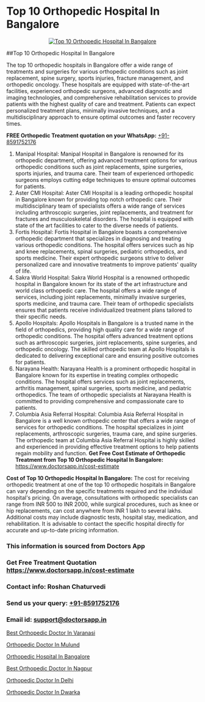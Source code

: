 # Top 10 Orthopedic Hospital In Bangalore

<p align="center">
  <a href="https://doctorsapp.in">
    <img src="https://i.ibb.co/tqM3hNg/sqdqdqsddsa.png" alt="Top 10 Orthopedic Hospital In Bangalore">
  </a>
</p>
##Top 10 Orthopedic Hospital In Bangalore

The top 10 orthopedic hospitals in Bangalore offer a wide range of treatments and surgeries for various orthopedic conditions such as joint replacement, spine surgery, sports injuries, fracture management, and orthopedic oncology. These hospitals are equipped with state-of-the-art facilities, experienced orthopedic surgeons, advanced diagnostic and imaging technologies, and comprehensive rehabilitation services to provide patients with the highest quality of care and treatment. Patients can expect personalized treatment plans, minimally invasive techniques, and a multidisciplinary approach to ensure optimal outcomes and faster recovery times.

**FREE Orthopedic Treatment quotation on your WhatsApp:**  [+91-8591752176](https://api.whatsapp.com/send?phone=8591752176)

1) Manipal Hospital: Manipal Hospital in Bangalore is renowned for its orthopedic department, offering advanced treatment options for various orthopedic conditions such as joint replacements, spine surgeries, sports injuries, and trauma care. Their team of experienced orthopedic surgeons employs cutting edge techniques to ensure optimal outcomes for patients.
2) Aster CMI Hospital: Aster CMI Hospital is a leading orthopedic hospital in Bangalore known for providing top notch orthopedic care. Their multidisciplinary team of specialists offers a wide range of services including arthroscopic surgeries, joint replacements, and treatment for fractures and musculoskeletal disorders. The hospital is equipped with state of the art facilities to cater to the diverse needs of patients.
3) Fortis Hospital: Fortis Hospital in Bangalore boasts a comprehensive orthopedic department that specializes in diagnosing and treating various orthopedic conditions. The hospital offers services such as hip and knee replacements, spinal surgeries, pediatric orthopedics, and sports medicine. Their expert orthopedic surgeons strive to deliver personalized care and innovative treatments to improve patients' quality of life.
4) Sakra World Hospital: Sakra World Hospital is a renowned orthopedic hospital in Bangalore known for its state of the art infrastructure and world class orthopedic care. The hospital offers a wide range of services, including joint replacements, minimally invasive surgeries, sports medicine, and trauma care. Their team of orthopedic specialists ensures that patients receive individualized treatment plans tailored to their specific needs.
5) Apollo Hospitals: Apollo Hospitals in Bangalore is a trusted name in the field of orthopedics, providing high quality care for a wide range of orthopedic conditions. The hospital offers advanced treatment options such as arthroscopic surgeries, joint replacements, spine surgeries, and orthopedic oncology. The skilled orthopedic team at Apollo Hospitals is dedicated to delivering exceptional care and ensuring positive outcomes for patients.
6) Narayana Health: Narayana Health is a prominent orthopedic hospital in Bangalore known for its expertise in treating complex orthopedic conditions. The hospital offers services such as joint replacements, arthritis management, spinal surgeries, sports medicine, and pediatric orthopedics. The team of orthopedic specialists at Narayana Health is committed to providing comprehensive and compassionate care to patients.
7) Columbia Asia Referral Hospital: Columbia Asia Referral Hospital in Bangalore is a well known orthopedic center that offers a wide range of services for orthopedic conditions. The hospital specializes in joint replacements, arthroscopic surgeries, trauma care, and spine surgeries. The orthopedic team at Columbia Asia Referral Hospital is highly skilled and experienced in providing effective treatment options to help patients regain mobility and function.
**Get Free Cost Estimate of Orthopedic Treatment from Top 10 Orthopedic Hospital In Bangalore:** https://www.doctorsapp.in/cost-estimate

**Cost of Top 10 Orthopedic Hospital In Bangalore:**
The cost for receiving orthopedic treatment at one of the top 10 orthopedic hospitals in Bangalore can vary depending on the specific treatments required and the individual hospital's pricing. On average, consultations with orthopedic specialists can range from INR 500 to INR 2000, while surgical procedures, such as knee or hip replacements, can cost anywhere from INR 1 lakh to several lakhs. Additional costs may include diagnostic tests, hospital stay, medication, and rehabilitation. It is advisable to contact the specific hospital directly for accurate and up-to-date pricing information.

### This information is sourced from Doctors App 
### Get Free Treatment Quotation https://www.doctorsapp.in/cost-estimate
### Contact info: Roshan Chaturvedi 
### Send us your query: [+91-8591752176](https://api.whatsapp.com/send?phone=8591752176) 
### Email id: support@doctorsapp.in

[Best Orthopedic Doctor In Varanasi](https://www.linkedin.com/pulse/best-orthopedic-doctor-varanasi-doctorsapp-rajshahi-dpxoe?trackingId=sfw9twFT8mOLIrpdAiTZCQ%3D%3D&lipi=urn%3Ali%3Apage%3Ad_flagship3_company_admin%3BtGKQvLKET%2FOkWlJl4W0MBA%3D%3D)

[Orthopedic Doctor In Mulund](https://www.linkedin.com/pulse/orthopedic-doctor-mulund-acl-tear-treatment-ojexe?trackingId=cEVuD2iG7AzS6wKSK6hZqA%3D%3D&lipi=urn%3Ali%3Apage%3Ad_flagship3_company_admin%3BxUBWLKzDRA2fVBqJ%2Fp%2FTnw%3D%3D)

[Orthopedic Hospital In Bangalore](https://medium.com/@vimalrana22/orthopedic-hospital-in-bangalore-ba14bbeeed06)

[Best Orthopedic Doctor In Nagpur](https://medium.com/@vimalrana22/best-orthopedic-doctor-in-nagpur-828a7e80d2f9)

[Orthopedic Doctor In Delhi](https://doctors-apps.github.io/doctorsapp/orthopedic-doctor-in-delhi)

[Orthopedic Doctor In Dwarka](https://doctors-apps.github.io/doctorsapp/orthopedic-doctor-in-dwarka)

